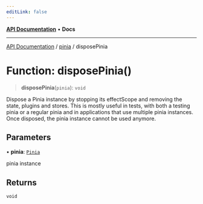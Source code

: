 ```yaml
---
editLink: false
---
```


[**API Documentation**](../../index.md) • **Docs**

***

[API Documentation](../../index.md) / [pinia](../index.md) / disposePinia

# Function: disposePinia()

> **disposePinia**(`pinia`): `void`

Dispose a Pinia instance by stopping its effectScope and removing the state, plugins and stores. This is mostly
useful in tests, with both a testing pinia or a regular pinia and in applications that use multiple pinia instances.
Once disposed, the pinia instance cannot be used anymore.

## Parameters

• **pinia**: [`Pinia`](../interfaces/Pinia.md)

pinia instance

## Returns

`void`
